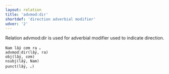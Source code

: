 ```yaml
---
layout: relation
title: 'advmod:dir'
shortdef: 'direction adverbial modifier'
udver: '2'
---
```


Relation advmod:dir is used for adverbial modifier used to indicate direction.

~~~ sdparse
Nam lấy cơm ra 。
advmod:dir(lấy, ra)
obj(lấy, cơm)
nsubj(lấy, Nam)
punct(lấy, 。)
~~~

<!-- Interlanguage links updated Po lis 14 15:35:06 CET 2022 -->
